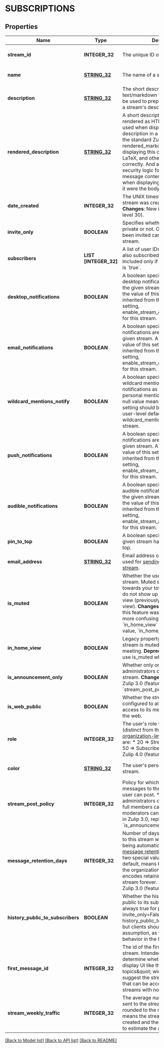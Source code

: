 # SUBSCRIPTIONS

## Properties
Name | Type | Description | Notes
------------ | ------------- | ------------- | -------------
**stream_id** | **INTEGER_32** | The unique ID of a stream.  | [optional] [default to null]
**name** | [**STRING_32**](STRING_32.md) | The name of a stream.  | [optional] [default to null]
**description** | [**STRING_32**](STRING_32.md) | The short description of a stream in text/markdown format, intended to be used to prepopulate UI for editing a stream&#39;s description.  | [optional] [default to null]
**rendered_description** | [**STRING_32**](STRING_32.md) | A short description of a stream rendered as HTML, intended to be used when displaying the stream description in a UI.  One should use the standard Zulip rendered_markdown CSS when displaying this content so that emoji, LaTeX, and other syntax work correctly.  And any client-side security logic for user-generated message content should be applied when displaying this HTML as though it were the body of a Zulip message.  | [optional] [default to null]
**date_created** | **INTEGER_32** | The UNIX timestamp for when the stream was created, in UTC seconds.  **Changes**: New in Zulip 4.0 (feature level 30).  | [optional] [default to null]
**invite_only** | **BOOLEAN** | Specifies whether the stream is private or not. Only people who have been invited can access a private stream.  | [optional] [default to null]
**subscribers** | **LIST [INTEGER_32]** | A list of user IDs of users who are also subscribed to a given stream. Included only if &#x60;include_subscribers&#x60; is &#x60;true&#x60;.  | [optional] [default to null]
**desktop_notifications** | **BOOLEAN** | A boolean specifying whether desktop notifications are enabled for the given stream.  A null value means the value of this setting should be inherited from the user-level default setting, enable_stream_desktop_notifications, for this stream.  | [optional] [default to null]
**email_notifications** | **BOOLEAN** | A boolean specifying whether email notifications are enabled for the given stream.  A null value means the value of this setting should be inherited from the user-level default setting, enable_stream_email_notifications, for this stream.  | [optional] [default to null]
**wildcard_mentions_notify** | **BOOLEAN** | A boolean specifying whether wildcard mentions trigger notifications as though they were personal mentions in this stream.  A null value means the value of this setting should be inherited from the user-level default setting, wildcard_mentions_notify, for this stream.  | [optional] [default to null]
**push_notifications** | **BOOLEAN** | A boolean specifying whether push notifications are enabled for the given stream.  A null value means the value of this setting should be inherited from the user-level default setting, enable_stream_push_notifications, for this stream.  | [optional] [default to null]
**audible_notifications** | **BOOLEAN** | A boolean specifying whether audible notifications are enabled for the given stream.  A null value means the value of this setting should be inherited from the user-level default setting, enable_stream_audible_notifications, for this stream.  | [optional] [default to null]
**pin_to_top** | **BOOLEAN** | A boolean specifying whether the given stream has been pinned to the top.  | [optional] [default to null]
**email_address** | [**STRING_32**](STRING_32.md) | Email address of the given stream, used for [sending emails to the stream](/help/message-a-stream-by-email).  | [optional] [default to null]
**is_muted** | **BOOLEAN** | Whether the user has muted the stream. Muted streams do not count towards your total unread count and do not show up in &#x60;All messages&#x60; view (previously known as &#x60;Home&#x60; view).  **Changes**: Prior to Zulip 2.1, this feature was represented by the more confusingly named &#x60;in_home_view&#x60; (with the opposite value, &#x60;in_home_view&#x3D;!is_muted&#x60;).  | [optional] [default to null]
**in_home_view** | **BOOLEAN** | Legacy property for if the given stream is muted, with inverted meeting.  **Deprecated**; clients should use is_muted where available.  | [optional] [default to null]
**is_announcement_only** | **BOOLEAN** | Whether only organization administrators can post to the stream.  **Changes**: Deprecated in Zulip 3.0 (feature level 1), use &#x60;stream_post_policy&#x60; instead.  | [optional] [default to null]
**is_web_public** | **BOOLEAN** | Whether the stream has been configured to allow unauthenticated access to its message history from the web.  | [optional] [default to null]
**role** | **INTEGER_32** | The user&#39;s role within the stream (distinct from the user&#39;s [organization-level role](/help/roles-and-permissions)). Valid values are:  * 20 &#x3D;&gt; Stream administrator. * 50 &#x3D;&gt; Subscriber.  **Changes**: New in Zulip 4.0 (feature level 31).  | [optional] [default to null]
**color** | [**STRING_32**](STRING_32.md) | The user&#39;s personal color for the stream.  | [optional] [default to null]
**stream_post_policy** | **INTEGER_32** | Policy for which users can post messages to the stream.  * 1 &#x3D;&gt; Any user can post. * 2 &#x3D;&gt; Only administrators can post. * 3 &#x3D;&gt; Only full members can post. * 4 &#x3D;&gt; Only moderators can post.  **Changes**: New in Zulip 3.0, replacing the previous &#x60;is_announcement_only&#x60; boolean.  | [optional] [default to null]
**message_retention_days** | **INTEGER_32** | Number of days that messages sent to this stream will be stored before being automatically deleted by the [message retention policy](/help/message-retention-policy).  There are two special values:  * &#x60;null&#x60;, the default, means the stream will inherit the organization   level setting. * &#x60;-1&#x60; encodes retaining messages in this stream forever.  **Changes**: New in Zulip 3.0 (feature level 17).  | [optional] [default to null]
**history_public_to_subscribers** | **BOOLEAN** | Whether the history of the stream is public to its subscribers.  Currently always true for public streams (i.e. invite_only&#x3D;False implies history_public_to_subscribers&#x3D;True), but clients should not make that assumption, as we may change that behavior in the future.  | [optional] [default to null]
**first_message_id** | **INTEGER_32** | The id of the first message in the stream.  Intended to help clients determine whether they need to display UI like the \&quot;more topics\&quot; widget that would suggest the stream has older history that can be accessed.  Null is used for streams with no message history.  | [optional] [default to null]
**stream_weekly_traffic** | **INTEGER_32** | The average number of messages sent to the stream in recent weeks, rounded to the nearest integer.  Null means the stream was recently created and there is insufficient data to estimate the average traffic.  | [optional] [default to null]

[[Back to Model list]](../README.md#documentation-for-models) [[Back to API list]](../README.md#documentation-for-api-endpoints) [[Back to README]](../README.md)


